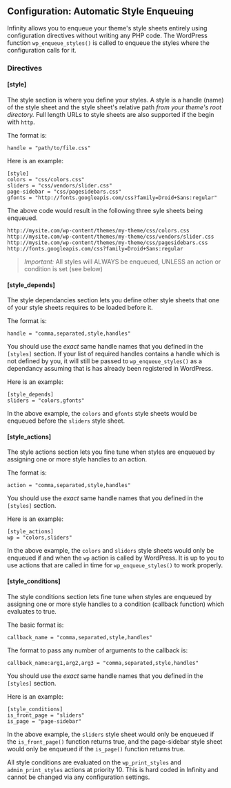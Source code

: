## Configuration: Automatic Style Enqueuing

Infinity allows you to enqueue your theme's style sheets entirely using configuration
directives without writing any PHP code. The WordPress function `wp_enqueue_styles()`
is called to enqueue the styles where the configuration calls for it.

### Directives

#### [style]

The style section is where you define your styles. A style is a handle (name) of the style sheet
and the style sheet's relative path *from your theme's root directory.* Full length URLs to
style sheets are also supported if the begin with `http`.

The format is:

	handle = "path/to/file.css"

Here is an example:

	[style]
	colors = "css/colors.css"
	sliders = "css/vendors/slider.css"
	page-sidebar = "css/pagesidebars.css"
	gfonts = "http://fonts.googleapis.com/css?family=Droid+Sans:regular"

The above code would result in the following three syle sheets being enqueued.

	http://mysite.com/wp-content/themes/my-theme/css/colors.css
	http://mysite.com/wp-content/themes/my-theme/css/vendors/slider.css
	http://mysite.com/wp-content/themes/my-theme/css/pagesidebars.css
	http://fonts.googleapis.com/css?family=Droid+Sans:regular

> *Important:* All styles will ALWAYS be enqueued, UNLESS an action or condition is set (see below)

#### [style\_depends]

The style dependancies section lets you define other style sheets that one of your
style sheets requires to be loaded before it.

The format is:

	handle = "comma,separated,style,handles"

You should use the *exact* same handle names that you defined in the `[styles]` section.
If your list of required handles contains a handle which is not defined by you, it will
still be passed to `wp_enqueue_styles()` as a dependancy assuming that is has already
been registered in WordPress.

Here is an example:

	[style_depends]
	sliders = "colors,gfonts"

In the above example, the `colors` and `gfonts` style sheets would be enqueued before
the `sliders` style sheet.

#### [style\_actions]

The style actions section lets you fine tune when styles are enqueued by assigning one
or more style handles to an action.

The format is:

	action = "comma,separated,style,handles"

You should use the *exact* same handle names that you defined in the `[styles]` section.

Here is an example:

	[style_actions]
	wp = "colors,sliders"

In the above example, the `colors` and `sliders` style sheets would only be enqueued if and when
the `wp` action is called by WordPress. It is up to you to use actions that are called in time
for `wp_enqueue_styles()` to work properly.

#### [style\_conditions]

The style conditions section lets fine tune when styles are enqueued by assigning one
or more style handles to a condition (callback function) which evaluates to true.

The basic format is:

	callback_name = "comma,separated,style,handles"

The format to pass any number of arguments to the callback is:

	callback_name:arg1,arg2,arg3 = "comma,separated,style,handles"

You should use the *exact* same handle names that you defined in the `[styles]` section.

Here is an example:

	[style_conditions]
	is_front_page = "sliders"
	is_page = "page-sidebar"

In the above example, the `sliders` style sheet would only be enqueued if the `is_front_page()`
function returns true, and the page-sidebar style sheet would only be enqueued if the `is_page()`
function returns true.

All style conditions are evaluated on the `wp_print_styles` and `admin_print_styles` actions at
priority 10. This is hard coded in Infinity and cannot be changed via any configuration settings.
